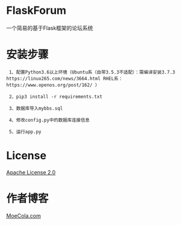 # FlaskForum
一个简易的基于Flask框架的论坛系统

# 安装步骤

     1、配置Python3.6以上环境（Ubuntu系（自带3.5.3不适配）：需编译安装3.7.3 https://linux265.com/news/3664.html RHEL系：https://www.openos.org/post/162/ ）

     2、pip3 install -r requirements.txt

     3、数据库导入mybbs.sql

     4、修改config.py中的数据库连接信息

     5、运行app.py
 
# License
[Apache License 2.0](https://raw.githubusercontent.com/nix18/ShortUrl-SSM/master/LICENSE)
# 作者博客
[MoeCola.com](https://moecola.com)
